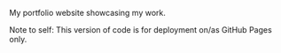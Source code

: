 My portfolio website showcasing my work.


Note to self: This version of code is for deployment on/as GitHub Pages only.